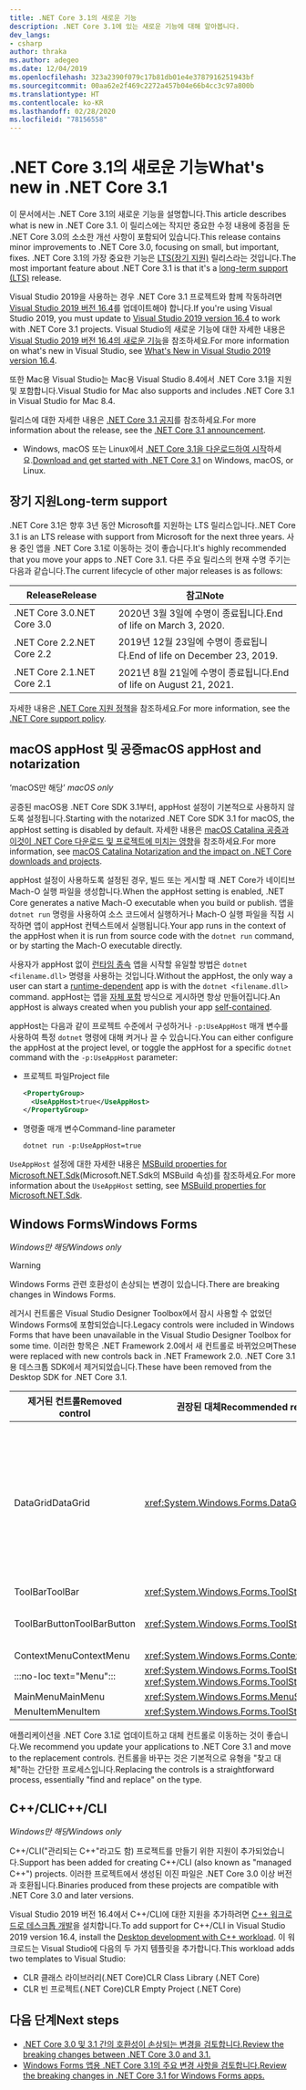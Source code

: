 ```yaml
---
title: .NET Core 3.1의 새로운 기능
description: .NET Core 3.1에 있는 새로운 기능에 대해 알아봅니다.
dev_langs:
- csharp
author: thraka
ms.author: adegeo
ms.date: 12/04/2019
ms.openlocfilehash: 323a2390f079c17b81db01e4e3787916251943bf
ms.sourcegitcommit: 00aa62e2f469c2272a457b04e66b4cc3c97a800b
ms.translationtype: HT
ms.contentlocale: ko-KR
ms.lasthandoff: 02/28/2020
ms.locfileid: "78156558"
---
```

# <a name="whats-new-in-net-core-31"></a><span data-ttu-id="2c638-103">.NET Core 3.1의 새로운 기능</span><span class="sxs-lookup"><span data-stu-id="2c638-103">What's new in .NET Core 3.1</span></span>

<span data-ttu-id="2c638-104">이 문서에서는 .NET Core 3.1의 새로운 기능을 설명합니다.</span><span class="sxs-lookup"><span data-stu-id="2c638-104">This article describes what is new in .NET Core 3.1.</span></span> <span data-ttu-id="2c638-105">이 릴리스에는 작지만 중요한 수정 내용에 중점을 둔 .NET Core 3.0의 소소한 개선 사항이 포함되어 있습니다.</span><span class="sxs-lookup"><span data-stu-id="2c638-105">This release contains minor improvements to .NET Core 3.0, focusing on small, but important, fixes.</span></span> <span data-ttu-id="2c638-106">.NET Core 3.1의 가장 중요한 기능은 [LTS(장기 지원)](#long-term-support) 릴리스라는 것입니다.</span><span class="sxs-lookup"><span data-stu-id="2c638-106">The most important feature about .NET Core 3.1 is that it's a [long-term support (LTS)](#long-term-support) release.</span></span>

<span data-ttu-id="2c638-107">Visual Studio 2019을 사용하는 경우 .NET Core 3.1 프로젝트와 함께 작동하려면 [Visual Studio 2019 버전 16.4](https://visualstudio.microsoft.com/downloads/)를 업데이트해야 합니다.</span><span class="sxs-lookup"><span data-stu-id="2c638-107">If you're using Visual Studio 2019, you must update to [Visual Studio 2019 version 16.4](https://visualstudio.microsoft.com/downloads/) to work with .NET Core 3.1 projects.</span></span> <span data-ttu-id="2c638-108">Visual Studio의 새로운 기능에 대한 자세한 내용은 [Visual Studio 2019 버전 16.4의 새로운 기능](/visualstudio/releases/2019/release-notes#whats-new-in-visual-studio-2019-version-164)을 참조하세요.</span><span class="sxs-lookup"><span data-stu-id="2c638-108">For more information on what's new in Visual Studio, see [What's New in Visual Studio 2019 version 16.4](/visualstudio/releases/2019/release-notes#whats-new-in-visual-studio-2019-version-164).</span></span>

<span data-ttu-id="2c638-109">또한 Mac용 Visual Studio는 Mac용 Visual Studio 8.4에서 .NET Core 3.1을 지원 및 포함합니다.</span><span class="sxs-lookup"><span data-stu-id="2c638-109">Visual Studio for Mac also supports and includes .NET Core 3.1 in Visual Studio for Mac 8.4.</span></span>

<span data-ttu-id="2c638-110">릴리스에 대한 자세한 내용은 [.NET Core 3.1 공지](https://devblogs.microsoft.com/dotnet/announcing-net-core-3-1/)를 참조하세요.</span><span class="sxs-lookup"><span data-stu-id="2c638-110">For more information about the release, see the [.NET Core 3.1 announcement](https://devblogs.microsoft.com/dotnet/announcing-net-core-3-1/).</span></span>

- <span data-ttu-id="2c638-111">Windows, macOS 또는 Linux에서 [.NET Core 3.1을 다운로드하여 시작](https://dotnet.microsoft.com/download/dotnet-core/3.1)하세요.</span><span class="sxs-lookup"><span data-stu-id="2c638-111">[Download and get started with .NET Core 3.1](https://dotnet.microsoft.com/download/dotnet-core/3.1) on Windows, macOS, or Linux.</span></span>

## <a name="long-term-support"></a><span data-ttu-id="2c638-112">장기 지원</span><span class="sxs-lookup"><span data-stu-id="2c638-112">Long-term support</span></span>

<span data-ttu-id="2c638-113">.NET Core 3.1은 향후 3년 동안 Microsoft를 지원하는 LTS 릴리스입니다.</span><span class="sxs-lookup"><span data-stu-id="2c638-113">.NET Core 3.1 is an LTS release with support from Microsoft for the next three years.</span></span> <span data-ttu-id="2c638-114">사용 중인 앱을 .NET Core 3.1로 이동하는 것이 좋습니다.</span><span class="sxs-lookup"><span data-stu-id="2c638-114">It's highly recommended that you move your apps to .NET Core 3.1.</span></span> <span data-ttu-id="2c638-115">다른 주요 릴리스의 현재 수명 주기는 다음과 같습니다.</span><span class="sxs-lookup"><span data-stu-id="2c638-115">The current lifecycle of other major releases is as follows:</span></span>

| <span data-ttu-id="2c638-116">Release</span><span class="sxs-lookup"><span data-stu-id="2c638-116">Release</span></span> | <span data-ttu-id="2c638-117">참고</span><span class="sxs-lookup"><span data-stu-id="2c638-117">Note</span></span> |
| ------- | ---- |
| <span data-ttu-id="2c638-118">.NET Core 3.0</span><span class="sxs-lookup"><span data-stu-id="2c638-118">.NET Core 3.0</span></span> | <span data-ttu-id="2c638-119">2020년 3월 3일에 수명이 종료됩니다.</span><span class="sxs-lookup"><span data-stu-id="2c638-119">End of life on March 3, 2020.</span></span>     |
| <span data-ttu-id="2c638-120">.NET Core 2.2</span><span class="sxs-lookup"><span data-stu-id="2c638-120">.NET Core 2.2</span></span> | <span data-ttu-id="2c638-121">2019년 12월 23일에 수명이 종료됩니다.</span><span class="sxs-lookup"><span data-stu-id="2c638-121">End of life on December 23, 2019.</span></span> |
| <span data-ttu-id="2c638-122">.NET Core 2.1</span><span class="sxs-lookup"><span data-stu-id="2c638-122">.NET Core 2.1</span></span> | <span data-ttu-id="2c638-123">2021년 8월 21일에 수명이 종료됩니다.</span><span class="sxs-lookup"><span data-stu-id="2c638-123">End of life on August 21, 2021.</span></span>    |

<span data-ttu-id="2c638-124">자세한 내용은 [.NET Core 지원 정책](https://dotnet.microsoft.com/platform/support/policy/dotnet-core)을 참조하세요.</span><span class="sxs-lookup"><span data-stu-id="2c638-124">For more information, see the [.NET Core support policy](https://dotnet.microsoft.com/platform/support/policy/dotnet-core).</span></span>

## <a name="macos-apphost-and-notarization"></a><span data-ttu-id="2c638-125">macOS appHost 및 공증</span><span class="sxs-lookup"><span data-stu-id="2c638-125">macOS appHost and notarization</span></span>

<span data-ttu-id="2c638-126">‘macOS만 해당’ </span><span class="sxs-lookup"><span data-stu-id="2c638-126">*macOS only*</span></span>

<span data-ttu-id="2c638-127">공증된 macOS용 .NET Core SDK 3.1부터, appHost 설정이 기본적으로 사용하지 않도록 설정됩니다.</span><span class="sxs-lookup"><span data-stu-id="2c638-127">Starting with the notarized .NET Core SDK 3.1 for macOS, the appHost setting is disabled by default.</span></span> <span data-ttu-id="2c638-128">자세한 내용은 [macOS Catalina 공증과 이것이 .NET Core 다운로드 및 프로젝트에 미치는 영향](../install/macos-notarization-issues.md)을 참조하세요.</span><span class="sxs-lookup"><span data-stu-id="2c638-128">For more information, see [macOS Catalina Notarization and the impact on .NET Core downloads and projects](../install/macos-notarization-issues.md).</span></span>

<span data-ttu-id="2c638-129">appHost 설정이 사용하도록 설정된 경우, 빌드 또는 게시할 때 .NET Core가 네이티브 Mach-O 실행 파일을 생성합니다.</span><span class="sxs-lookup"><span data-stu-id="2c638-129">When the appHost setting is enabled, .NET Core generates a native Mach-O executable when you build or publish.</span></span> <span data-ttu-id="2c638-130">앱을 `dotnet run` 명령을 사용하여 소스 코드에서 실행하거나 Mach-O 실행 파일을 직접 시작하면 앱이 appHost 컨텍스트에서 실행됩니다.</span><span class="sxs-lookup"><span data-stu-id="2c638-130">Your app runs in the context of the appHost when it is run from source code with the `dotnet run` command, or by starting the Mach-O executable directly.</span></span>

<span data-ttu-id="2c638-131">사용자가 appHost 없이 [런타임 종속](../deploying/index.md#publish-runtime-dependent) 앱을 시작할 유일할 방법은 `dotnet <filename.dll>` 명령을 사용하는 것입니다.</span><span class="sxs-lookup"><span data-stu-id="2c638-131">Without the appHost, the only way a user can start a [runtime-dependent](../deploying/index.md#publish-runtime-dependent) app is with the `dotnet <filename.dll>` command.</span></span> <span data-ttu-id="2c638-132">appHost는 앱을 [자체 포함](../deploying/index.md#publish-self-contained) 방식으로 게시하면 항상 만들어집니다.</span><span class="sxs-lookup"><span data-stu-id="2c638-132">An appHost is always created when you publish your app [self-contained](../deploying/index.md#publish-self-contained).</span></span>

<span data-ttu-id="2c638-133">appHost는 다음과 같이 프로젝트 수준에서 구성하거나 `-p:UseAppHost` 매개 변수를 사용하여 특정 `dotnet` 명령에 대해 켜거나 끌 수 있습니다.</span><span class="sxs-lookup"><span data-stu-id="2c638-133">You can either configure the appHost at the project level, or toggle the appHost for a specific `dotnet` command with the `-p:UseAppHost` parameter:</span></span>

- <span data-ttu-id="2c638-134">프로젝트 파일</span><span class="sxs-lookup"><span data-stu-id="2c638-134">Project file</span></span>

  ```xml
  <PropertyGroup>
    <UseAppHost>true</UseAppHost>
  </PropertyGroup>
  ```

- <span data-ttu-id="2c638-135">명령줄 매개 변수</span><span class="sxs-lookup"><span data-stu-id="2c638-135">Command-line parameter</span></span>

  ```dotnetcli
  dotnet run -p:UseAppHost=true
  ```

<span data-ttu-id="2c638-136">`UseAppHost` 설정에 대한 자세한 내용은 [MSBuild properties for Microsoft.NET.Sdk](../project-sdk/msbuild-props.md#useapphost)(Microsoft.NET.Sdk의 MSBuild 속성)를 참조하세요.</span><span class="sxs-lookup"><span data-stu-id="2c638-136">For more information about the `UseAppHost` setting, see [MSBuild properties for Microsoft.NET.Sdk](../project-sdk/msbuild-props.md#useapphost).</span></span>

## <a name="windows-forms"></a><span data-ttu-id="2c638-137">Windows Forms</span><span class="sxs-lookup"><span data-stu-id="2c638-137">Windows Forms</span></span>

<span data-ttu-id="2c638-138">*Windows만 해당*</span><span class="sxs-lookup"><span data-stu-id="2c638-138">*Windows only*</span></span>

> [!WARNING]
> <span data-ttu-id="2c638-139">Windows Forms 관련 호환성이 손상되는 변경이 있습니다.</span><span class="sxs-lookup"><span data-stu-id="2c638-139">There are breaking changes in Windows Forms.</span></span>

<span data-ttu-id="2c638-140">레거시 컨트롤은 Visual Studio Designer Toolbox에서 잠시 사용할 수 없었던 Windows Forms에 포함되었습니다.</span><span class="sxs-lookup"><span data-stu-id="2c638-140">Legacy controls were included in Windows Forms that have been unavailable in the Visual Studio Designer Toolbox for some time.</span></span> <span data-ttu-id="2c638-141">이러한 항목은 .NET Framework 2.0에서 새 컨트롤로 바뀌었으며</span><span class="sxs-lookup"><span data-stu-id="2c638-141">These were replaced with new controls back in .NET Framework 2.0.</span></span> <span data-ttu-id="2c638-142">.NET Core 3.1용 데스크톱 SDK에서 제거되었습니다.</span><span class="sxs-lookup"><span data-stu-id="2c638-142">These have been removed from the Desktop SDK for .NET Core 3.1.</span></span>

| <span data-ttu-id="2c638-143">제거된 컨트롤</span><span class="sxs-lookup"><span data-stu-id="2c638-143">Removed control</span></span> | <span data-ttu-id="2c638-144">권장된 대체</span><span class="sxs-lookup"><span data-stu-id="2c638-144">Recommended replacement</span></span> | <span data-ttu-id="2c638-145">제거된 연결 API</span><span class="sxs-lookup"><span data-stu-id="2c638-145">Associated APIs removed</span></span> |
| --------------- | ----------------------- | ----------------------- |
| <span data-ttu-id="2c638-146">DataGrid</span><span class="sxs-lookup"><span data-stu-id="2c638-146">DataGrid</span></span>        | <xref:System.Windows.Forms.DataGridView>      | <span data-ttu-id="2c638-147">DataGridCell</span><span class="sxs-lookup"><span data-stu-id="2c638-147">DataGridCell</span></span><br/><span data-ttu-id="2c638-148">DataGridRow</span><span class="sxs-lookup"><span data-stu-id="2c638-148">DataGridRow</span></span><br/><span data-ttu-id="2c638-149">DataGridTableCollection</span><span class="sxs-lookup"><span data-stu-id="2c638-149">DataGridTableCollection</span></span><br/><span data-ttu-id="2c638-150">DataGridColumnCollection</span><span class="sxs-lookup"><span data-stu-id="2c638-150">DataGridColumnCollection</span></span><br/><span data-ttu-id="2c638-151">DataGridTableStyle</span><span class="sxs-lookup"><span data-stu-id="2c638-151">DataGridTableStyle</span></span><br/><span data-ttu-id="2c638-152">DataGridColumnStyle</span><span class="sxs-lookup"><span data-stu-id="2c638-152">DataGridColumnStyle</span></span><br/><span data-ttu-id="2c638-153">DataGridLineStyle</span><span class="sxs-lookup"><span data-stu-id="2c638-153">DataGridLineStyle</span></span><br/><span data-ttu-id="2c638-154">DataGridParentRowsLabel</span><span class="sxs-lookup"><span data-stu-id="2c638-154">DataGridParentRowsLabel</span></span><br/><span data-ttu-id="2c638-155">DataGridParentRowsLabelStyle</span><span class="sxs-lookup"><span data-stu-id="2c638-155">DataGridParentRowsLabelStyle</span></span><br/><span data-ttu-id="2c638-156">DataGridBoolColumn</span><span class="sxs-lookup"><span data-stu-id="2c638-156">DataGridBoolColumn</span></span><br/><span data-ttu-id="2c638-157">DataGridTextBox</span><span class="sxs-lookup"><span data-stu-id="2c638-157">DataGridTextBox</span></span><br/><span data-ttu-id="2c638-158">GridColumnStylesCollection</span><span class="sxs-lookup"><span data-stu-id="2c638-158">GridColumnStylesCollection</span></span><br/><span data-ttu-id="2c638-159">GridTableStylesCollection</span><span class="sxs-lookup"><span data-stu-id="2c638-159">GridTableStylesCollection</span></span><br/><span data-ttu-id="2c638-160">HitTestType</span><span class="sxs-lookup"><span data-stu-id="2c638-160">HitTestType</span></span> |
| <span data-ttu-id="2c638-161">ToolBar</span><span class="sxs-lookup"><span data-stu-id="2c638-161">ToolBar</span></span>         | <xref:System.Windows.Forms.ToolStrip>         | <span data-ttu-id="2c638-162">ToolBarAppearance</span><span class="sxs-lookup"><span data-stu-id="2c638-162">ToolBarAppearance</span></span> |
| <span data-ttu-id="2c638-163">ToolBarButton</span><span class="sxs-lookup"><span data-stu-id="2c638-163">ToolBarButton</span></span>   | <xref:System.Windows.Forms.ToolStripButton>   | <span data-ttu-id="2c638-164">ToolBarButtonClickEventArgs</span><span class="sxs-lookup"><span data-stu-id="2c638-164">ToolBarButtonClickEventArgs</span></span><br/><span data-ttu-id="2c638-165">ToolBarButtonClickEventHandler</span><span class="sxs-lookup"><span data-stu-id="2c638-165">ToolBarButtonClickEventHandler</span></span><br/><span data-ttu-id="2c638-166">ToolBarButtonStyle</span><span class="sxs-lookup"><span data-stu-id="2c638-166">ToolBarButtonStyle</span></span><br/><span data-ttu-id="2c638-167">ToolBarTextAlign</span><span class="sxs-lookup"><span data-stu-id="2c638-167">ToolBarTextAlign</span></span> |
| <span data-ttu-id="2c638-168">ContextMenu</span><span class="sxs-lookup"><span data-stu-id="2c638-168">ContextMenu</span></span>     | <xref:System.Windows.Forms.ContextMenuStrip>  |  |
| :::no-loc text="Menu"::: | <xref:System.Windows.Forms.ToolStripDropDown><br/><xref:System.Windows.Forms.ToolStripDropDownMenu> | <span data-ttu-id="2c638-169">MenuItemCollection</span><span class="sxs-lookup"><span data-stu-id="2c638-169">MenuItemCollection</span></span> |
| <span data-ttu-id="2c638-170">MainMenu</span><span class="sxs-lookup"><span data-stu-id="2c638-170">MainMenu</span></span>        | <xref:System.Windows.Forms.MenuStrip>         |  |
| <span data-ttu-id="2c638-171">MenuItem</span><span class="sxs-lookup"><span data-stu-id="2c638-171">MenuItem</span></span>        | <xref:System.Windows.Forms.ToolStripMenuItem> |  |

<span data-ttu-id="2c638-172">애플리케이션을 .NET Core 3.1로 업데이트하고 대체 컨트롤로 이동하는 것이 좋습니다.</span><span class="sxs-lookup"><span data-stu-id="2c638-172">We recommend you update your applications to .NET Core 3.1 and move to the replacement controls.</span></span> <span data-ttu-id="2c638-173">컨트롤을 바꾸는 것은 기본적으로 유형을 "찾고 대체"하는 간단한 프로세스입니다.</span><span class="sxs-lookup"><span data-stu-id="2c638-173">Replacing the controls is a straightforward process, essentially "find and replace" on the type.</span></span>

## <a name="ccli"></a><span data-ttu-id="2c638-174">C++/CLI</span><span class="sxs-lookup"><span data-stu-id="2c638-174">C++/CLI</span></span>

<span data-ttu-id="2c638-175">*Windows만 해당*</span><span class="sxs-lookup"><span data-stu-id="2c638-175">*Windows only*</span></span>

<span data-ttu-id="2c638-176">C++/CLI("관리되는 C++"라고도 함) 프로젝트를 만들기 위한 지원이 추가되었습니다.</span><span class="sxs-lookup"><span data-stu-id="2c638-176">Support has been added for creating C++/CLI (also known as "managed C++") projects.</span></span> <span data-ttu-id="2c638-177">이러한 프로젝트에서 생성된 이진 파일은 .NET Core 3.0 이상 버전과 호환됩니다.</span><span class="sxs-lookup"><span data-stu-id="2c638-177">Binaries produced from these projects are compatible with .NET Core 3.0 and later versions.</span></span>

<span data-ttu-id="2c638-178">Visual Studio 2019 버전 16.4에서 C++/CLI에 대한 지원을 추가하려면 [C++ 워크로드로 데스크톱 개발](/cpp/build/vscpp-step-0-installation?view=vs-2019#step-4---choose-workloads)을 설치합니다.</span><span class="sxs-lookup"><span data-stu-id="2c638-178">To add support for C++/CLI in Visual Studio 2019 version 16.4, install the [Desktop development with C++ workload](/cpp/build/vscpp-step-0-installation?view=vs-2019#step-4---choose-workloads).</span></span> <span data-ttu-id="2c638-179">이 워크로드는 Visual Studio에 다음의 두 가지 템플릿을 추가합니다.</span><span class="sxs-lookup"><span data-stu-id="2c638-179">This workload adds two templates to Visual Studio:</span></span>

- <span data-ttu-id="2c638-180">CLR 클래스 라이브러리(.NET Core)</span><span class="sxs-lookup"><span data-stu-id="2c638-180">CLR Class Library (.NET Core)</span></span>
- <span data-ttu-id="2c638-181">CLR 빈 프로젝트(.NET Core)</span><span class="sxs-lookup"><span data-stu-id="2c638-181">CLR Empty Project (.NET Core)</span></span>

## <a name="next-steps"></a><span data-ttu-id="2c638-182">다음 단계</span><span class="sxs-lookup"><span data-stu-id="2c638-182">Next steps</span></span>

- [<span data-ttu-id="2c638-183">.NET Core 3.0 및 3.1 간의 호환성이 손상되는 변경을 검토합니다.</span><span class="sxs-lookup"><span data-stu-id="2c638-183">Review the breaking changes between .NET Core 3.0 and 3.1.</span></span>](../compatibility/3.0-3.1.md)
- [<span data-ttu-id="2c638-184">Windows Forms 앱용 .NET Core 3.1의 주요 변경 사항을 검토합니다.</span><span class="sxs-lookup"><span data-stu-id="2c638-184">Review the breaking changes in .NET Core 3.1 for Windows Forms apps.</span></span>](../compatibility/winforms.md#net-core-31)
